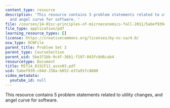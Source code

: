 ```yaml
---
content_type: resource
description: 'This resource contains 5 problem statements related to utility changes,
  and angel curve for software. '
file: /courses/14-01sc-principles-of-microeconomics-fall-2011/5abef939c84d158ab052e37a91fc8880_MIT14_01SCF11_assn03.pdf
file_type: application/pdf
learning_resource_types: []
license: https://creativecommons.org/licenses/by-nc-sa/4.0/
ocw_type: OCWFile
parent_title: Problem Set 3
parent_type: CourseSection
parent_uid: 5be371bb-9c4f-36b1-f197-043fc0d6cab4
resourcetype: Document
title: MIT14_01SCF11_assn03.pdf
uid: 5abef939-c84d-158a-b052-e37a91fc8880
video_metadata:
  youtube_id: null
---
```

This resource contains 5 problem statements related to utility changes, and angel curve for software. 